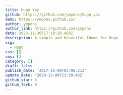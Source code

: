 ```yaml
---
title: Hugo Yaz
github: https://github.com/ympons/hugo-yaz
demo: https://ympons.github.io/
author: ympons
author_link: https://github.com/ympons
date: 2023-11-30T17:10:20.460Z
description: A simple and beautiful theme for Hugo
ssg:
  - Hugo
css: []
cms: []
category: []
draft: false
publish_date: '2017-11-09T03:06:21Z'
update_date: '2020-12-06T23:39:46Z'
github_star: 3
github_fork: 0
---
```

